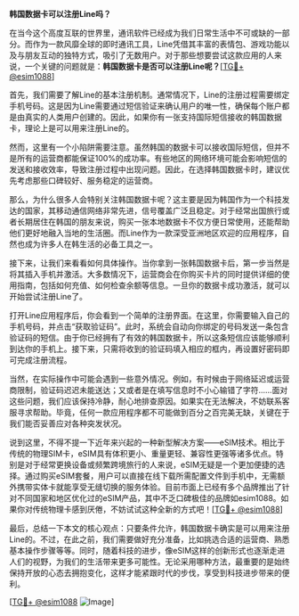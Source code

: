 **韩国数据卡可以注册Line吗？**

在当今这个高度互联的世界里，通讯软件已经成为我们日常生活中不可或缺的一部分。而作为一款风靡全球的即时通讯工具，Line凭借其丰富的表情包、游戏功能以及与朋友互动的独特方式，吸引了无数用户。对于那些想要尝试这款应用的人来说，一个关键的问题就是：**韩国数据卡是否可以注册Line呢？**[[TG💪+ @esim1088](https://t.me/s/esim1088)]

首先，我们需要了解Line的基本注册机制。通常情况下，Line的注册过程需要绑定手机号码。这是因为Line需要通过短信验证来确认用户的唯一性，确保每个账户都是由真实的人类用户创建的。因此，如果你有一张支持国际短信接收的韩国数据卡，理论上是可以用来注册Line的。

然而，这里有一个小陷阱需要注意。虽然韩国的数据卡可以接收国际短信，但并不是所有的运营商都能保证100%的成功率。有些地区的网络环境可能会影响短信的发送和接收效率，导致注册过程中出现问题。因此，在选择韩国数据卡时，建议优先考虑那些口碑较好、服务稳定的运营商。

那么，为什么很多人会特别关注韩国数据卡呢？这主要是因为韩国作为一个科技发达的国家，其移动通信网络非常先进，信号覆盖广泛且稳定。对于经常出国旅行或者长期居住在韩国的朋友来说，购买一张本地数据卡不仅方便日常使用，还能帮助他们更好地融入当地的生活圈。而Line作为一款深受亚洲地区欢迎的应用程序，自然也成为许多人在韩生活的必备工具之一。

接下来，让我们来看看如何具体操作。当你拿到一张韩国数据卡后，第一步当然是将其插入手机并激活。大多数情况下，运营商会在你购买卡片的同时提供详细的使用指南，包括如何充值、如何检查余额等信息。一旦你的数据卡成功激活，就可以开始尝试注册Line了。

打开Line应用程序后，你会看到一个简单的注册界面。在这里，你需要输入自己的手机号码，并点击“获取验证码”。此时，系统会自动向你绑定的号码发送一条包含验证码的短信。由于你已经拥有了有效的韩国数据卡，所以这条短信应该能够顺利到达你的手机上。接下来，只需将收到的验证码填入相应的框内，再设置好密码即可完成注册流程。

当然，在实际操作中可能会遇到一些意外情况。例如，有时候由于网络延迟或运营商限制，验证码迟迟未能送达；又或者是在填写信息时不小心输错了字符……面对这些问题，我们应该保持冷静，耐心地排查原因。如果实在无法解决，不妨联系客服寻求帮助。毕竟，任何一款应用程序都不可能做到百分之百完美无缺，关键在于我们能否妥善应对各种突发状况。

说到这里，不得不提一下近年来兴起的一种新型解决方案——eSIM技术。相比于传统的物理SIM卡，eSIM具有体积更小、重量更轻、兼容性更强等诸多优点。特别是对于经常更换设备或频繁跨境旅行的人来说，eSIM无疑是一个更加便捷的选择。通过购买eSIM套餐，用户可以直接在线下载所需配置文件到手机中，无需额外携带实体卡就能享受无缝切换的服务体验。目前市面上已经有多个品牌推出了针对不同国家和地区优化过的eSIM产品，其中不乏口碑极佳的品牌如esim1088。如果你对传统物理卡感到厌倦，不妨试试这种全新的方式吧！[[TG💪+ @esim1088](https://t.me/s/esim1088)]

最后，总结一下本文的核心观点：只要条件允许，韩国数据卡确实是可以用来注册Line的。不过，在此之前，我们需要做好充分准备，比如挑选合适的运营商、熟悉基本操作步骤等等。同时，随着科技的进步，像eSIM这样的创新形式也逐渐走进人们的视野，为我们的生活带来更多可能性。无论采用哪种方法，最重要的是始终保持开放的心态去拥抱变化，这样才能紧跟时代的步伐，享受到科技进步带来的便利。

[[TG💪+ @esim1088](https://t.me/s/esim1088) ![Image](https://i.postimg.cc/4NQfJmqS/Snipaste-2025-05-13-00-14-12.png)]